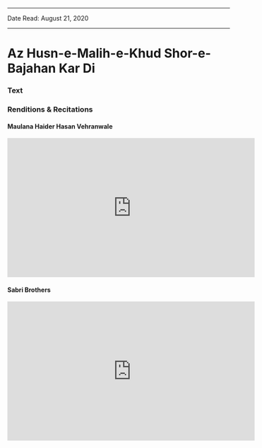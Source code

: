 ***
Date Read: August 21, 2020
***

# Az Husn-e-Malih-e-Khud Shor-e-Bajahan Kar Di

### Text
### Renditions & Recitations

#### Maulana Haider Hasan Vehranwale

<iframe width="560" height="315" src="https://www.youtube.com/embed/n2k16iR_FIU" title="YouTube video player" frameborder="0" allow="accelerometer; autoplay; clipboard-write; encrypted-media; gyroscope; picture-in-picture" allowfullscreen></iframe>

#### Sabri Brothers

<iframe width="560" height="315" src="https://www.youtube.com/embed/CQMDrqdzZqk" title="YouTube video player" frameborder="0" allow="accelerometer; autoplay; clipboard-write; encrypted-media; gyroscope; picture-in-picture" allowfullscreen></iframe>

